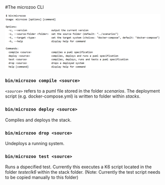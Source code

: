 #The microzoo CLI

![images/cli_usage.png](images/cli_usage.png)

### `bin/microzoo compile <source>`

*`<source>`* refers to a puml file stored in the folder *scenarios*. The deployment script (e.g. docker-compose.yml)
is written to folder within *stacks*. 

### `bin/microzoo deploy <source>`

Compiles and deploys the stack. 

### `bin/microzoo drop <source>`

Undeploys a running system. 

### `bin/microzoo test <source>`

Runs a dspecified test. Currently this executes a K6 script located in the folder *tester/k6* within the stack folder.
(Note: Currently the test script needs to be copied manually to this folder) 
